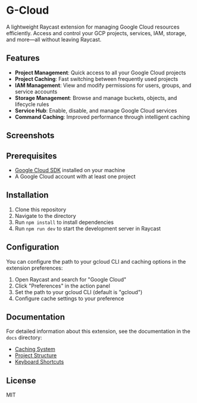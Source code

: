 # G-Cloud

A lightweight Raycast extension for managing Google Cloud resources efficiently. Access and control your GCP projects, services, IAM, storage, and more—all without leaving Raycast.

## Features

- **Project Management**: Quick access to all your Google Cloud projects
- **Project Caching**: Fast switching between frequently used projects
- **IAM Management**: View and modify permissions for users, groups, and service accounts
- **Storage Management**: Browse and manage buckets, objects, and lifecycle rules
- **Service Hub**: Enable, disable, and manage Google Cloud services
- **Command Caching**: Improved performance through intelligent caching

## Screenshots

<!-- Add your screenshots here - examples:
![Project Selection](assets/screenshots/project-selection.png)
![IAM Management](assets/screenshots/iam-management.png)
![Storage Browser](assets/screenshots/storage-browser.png)
-->

## Prerequisites

- [Google Cloud SDK](https://cloud.google.com/sdk/docs/install) installed on your machine
- A Google Cloud account with at least one project

## Installation

1. Clone this repository
2. Navigate to the directory
3. Run `npm install` to install dependencies
4. Run `npm run dev` to start the development server in Raycast

## Configuration

You can configure the path to your gcloud CLI and caching options in the extension preferences:

1. Open Raycast and search for "Google Cloud"
2. Click "Preferences" in the action panel
3. Set the path to your gcloud CLI (default is "gcloud")
4. Configure cache settings to your preference

## Documentation

For detailed information about this extension, see the documentation in the `docs` directory:

- [Caching System](docs/CACHING_SYSTEM.md)
- [Project Structure](docs/PROJECT_STRUCTURE.md)
- [Keyboard Shortcuts](docs/SHORTCUTS.md)

## License

MIT